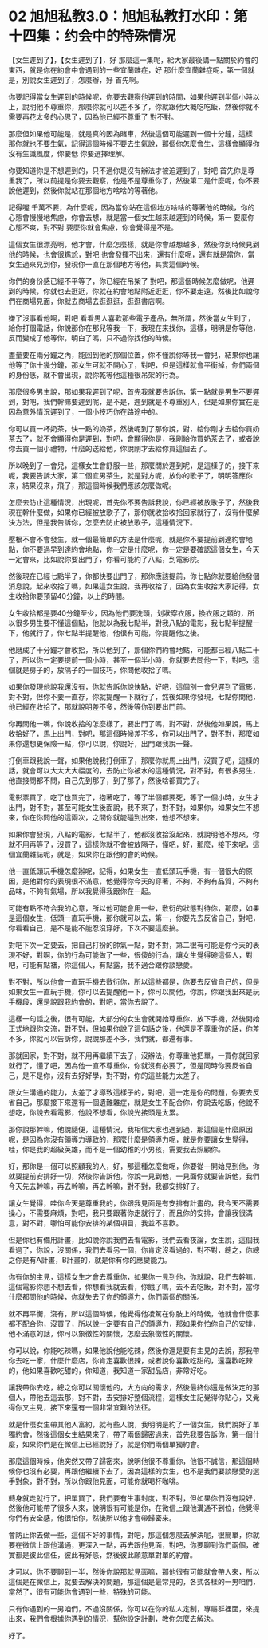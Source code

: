 # 02 旭旭私教3.0：旭旭私教打水印：第十四集：约会中的特殊情况

【女生遲到了】，【女生遲到了】，好 那麼這一集呢，給大家最後講一點關於約會的東西，就是你在約會中會遇到的一些宜蘭雜症，好 那什麼宜蘭雜症呢，第一個就是，別說女生遲到了，怎麼辦，好 首先啊。

你要記得當女生遲到的時候呢，你要去觀察他遲到的時間，如果他遲到半個小時以上，說明他不尊重你，那麼你就可以差不多了，你就跟他大概吃吃飯，然後你就不需要再花太多的心思了，因為他已經不尊重了 對不對。

那麼但如果他可能是，就是真的因為賭車，然後這個可能遲到一個十分鐘，這樣 那你就也不要生氣，記得這個時候不要去生氣說，那個你怎麼會生，這樣會顯得你沒有生識風度，你要低 你要選擇理解。

你要知道你是不想遲到的，只不過你是沒有辦法才被迫遲到了，對吧 首先你是尊重我了，所以前提是你要去觀察，他是不是尊重你了，然後第二是什麼呢，你不要說他遲到，然後你就站在那個地方啥啥的等著他。

記得喔 千萬不要，為什麼呢，因為當你站在這個地方啥啥的等著他的時候，你的心態會慢慢地焦慮，你會去想，就是當一個女生越來越遲到的時候，第一 要麼你心態不爽，對不對 要麼你就會焦慮，你會覺得是不是。

這個女生很漂亮啊，他才會，什麼怎麼樣，就是你會越想越多，然後你到時候見到他的時候，也會很尷尬，對吧 也會發揮不出來，還有什麼呢，還有就是當你，當女生過來見到你，發現你一直在那個地方等他，其實這個時候。

你們的身份感已經不平等了，你已經在吊架了 對吧，那這個時候怎麼做呢，他遲到的時候，你就也去逛逛，你就在約會地點附近逛逛，你不要走遠，然後比如說你們在商場見面，你就去商場去逛逛逛，逛逛書店啊。

嫌了沒事看他啊，對吧 看看男人喜歡那些電子產品，無所謂，然後當女生到了，給你打個電話，你說那你在那兒等我一下，我現在來找你，這樣，明明是你等他，反而變成了他等你，明白了嗎，只不過你找他的時候。

盡量要在兩分鐘之內，能回到他的那個位置，你不懂說你等我一會兒，結果你也讓他等了你十幾分鐘，那女生可就不開心了，對吧，但是這樣就會平衡掉，你們兩個的身份感，就不會出現，說你乾等他這種很吊架的行為。

那麼很多男生說，那如果我遲到了呢，首先我就要告訴你，第一點就是男生不要遲到，對吧，我們幹嘛要遲到呢，是不是，遲到就是不尊重別人，但是如果你實在是因為意外情況遲到了，一個小技巧你在路途中的。

你可以買一杯奶茶，快一點的奶茶，然後呢到了那你說，對，給你剛才去給你買奶茶去了，就不會顯得你是遲到，對吧，會顯得你是，我剛給你買奶茶去了，或者說你去買一個小禮物，什麼的送給他，你說剛才去給你買這個去了。

所以晚到了一會兒，這樣女生會舒服一些，那麼關於遲到呢，是這樣子的，接下來呢，我要告訴大家，第二個宜男茶生，就是對方呢，放你的歌子了，明明答應你來，結果沒來，飛了，那這個時候我們應該怎麼做呢。

怎麼去防止這種情況，出現呢，首先你不要告訴我說，你已經被放歌子了，然後我現在幹什麼做，如果你已經被放歌子了，那你就收拾收拾回家就行了，沒有什麼解決方法，但是我告訴你，怎麼去防止被放歌子，這種情況下。

壓根不會不會發生，就一個最簡單的方法是什麼呢，就是你不要提前到達約會地點，你不要過早到達約會地點，你一定是什麼呢，你一定是要確認這個女生，今天一定會來，比如說你要出門了，你看可能約了八點，到電影院。

然後現在已經七點半了，你都快要出門了，那你應該提前，你七點你就要給他發個消息說，起來收拾了嗎，如果這女生說，我再收拾了，因為女生收拾大家記得，女生收拾你要預留40分鐘，以上的時間。

女生收拾都是要40分鐘至少，因為他們要洗頭，划狀穿衣服，換衣服之類的，所以很多男生要不懂這個點，他就以為我七點半，對我八點的電影，我七點半提醒一下，他就行了，你七點半提醒他，他很有可能，你提醒他之後。

他磨成了十分鐘才會收拾，所以他到了，那個你們約會地點，可能都已經八點二十了，所以你一定要提前一個小時，甚至一個半小時，你就要去問他一下，對吧，這個就是房子的，放隔子的一個技巧，你問他收拾了嗎。

如果你發現他說我還沒有，你就告訴你說快點，好吧，這個別一會兒遲到了電影，對不對，但你不要一直存，你就提醒一下就行了，然後如果你發現，七點你問他，他已經在收拾了，那就說明差不多，然後等你到要出門前。

你再問他一嘴，你說收拾的怎麼樣了，要出門了嗎，對不對，然後他如果說，馬上收拾好了，馬上出門，對吧，那這個時候差不多，你可以出門了，對不對，那麼如果你還想更保險一點，你可以說，你說好，出門跟我說一聲。

打倒車跟我說一聲，如果他說我打倒車了，那麼你就馬上出門，沒買了吧，這樣的話，就會可以大大大大幅度的，去防止你被水的這種情況，對不對，有很多男生，他直接問都不問，自己先到那了，到了那了，然後啥都買完了。

電影票買了，吃了也買完了，抱著吃了，等了半個都要死，等了一個小時，女生才出門，對不對，甚至可能女生後面說，我不來了，對不對，如果你，如果女生不想來，你在你問他的這兩次，之間你就能碰到出來，他想不想來。

如果你會發現，八點的電影，七點半了，他都沒收拾沒起來，就說明他不想來，你就不用再等了，沒買了，這樣你就不會被放隔子，懂吧，好，那麼，接下來呢，這個宜蘭雜誌呢，就是，如果你在跟他約會的時候。

他一直低頭玩手機怎麼辦呢，記得，如果女生一直低頭玩手機，有一個很大的原因，是他對你的表現很不滿意，他覺得你今天的穿著，不夠，不夠有品質，不夠有品味，不夠有氣場，所以我覺得我跟你在一起。

可能有點不符合我的心意，所以他可能會用一些，敷衍的狀態對待你，那麼，如果是這個女生，低頭一直玩手機，那你就可以去，第一，你要先去反省自己，對吧，你看看自己，是不是能不能忍沒穿好，下次不要這麼搞。

對吧下次一定要去，把自己打扮的帥氣一點，對不對，第二很有可能是你今天的表現不好，對啊，你的行為可能做了一些，很傻的行為，讓女生覺得碗這個人，對吧，可能有點褚，你這個人，有點露，我不適合跟你談戀愛。

對不對，所以他會一直玩手機去敷衍你，所以這些都是，你要去反省自己的，但是如果女生一直玩手機，你可以去提醒他一下，你可以問他，你說，你跟我出來是玩手機段，還是說跟我約會的，對吧，當你去說了。

這樣一句話之後，很有可能，大部分的女生會就開始尊重你，放下手機，然後開始正式地跟你交流，對不對，但如果你說了這句話之後，他還是不尊重你的話，你差不多，你就可以告訴你，說說那差不多，我們就，都還有事。

那就回家，對不對，就不用再繼續下去了，沒辦法，你尊重他把單，一買你就回家就行了，懂了吧，因為他一直不尊重你，你就沒有必要了，但是同時你要反省自己，是不是你，沒有去好好學，對不對，你的這些能力太差了。

跟女生溝通的能力，太差了才導致這樣子的，對吧，這一定是你的問題，你要去反省自己，那麼接下來還有一個遺難雜症，就是女生不配合你，你說去吃飯，他說不想吃，你說去看電影，他說不想看，你說光接頭是太累。

那你說那幹嘛，他說隨便，這種情況，我相信大家也遇到過，那這個是什麼原因呢，是因為你沒有領導力導致的，那麼什麼是領導力呢，就是你要讓女生覺得，哇，你是我的超級英雄，而不是一個幼稚的小男孩，需要我去照顧你。

好，那你是一個可以照顧我的人，好，那這種怎麼做呢，你要從一開始見到他，你就要提前安排好一切，然後你告訴他，你說一見到他，一見面你就要告訴他，我們今天先去幹嘛，再去幹嘛，再去幹嘛，對不對，我都安排好了。

讓女生覺得，哇你今天是尊重我的，你跟我見面是有安排有計畫的，我今天不需要操心，不需要麻煩，對吧，我只要跟著你走就行了，而且你的安排，會讓我很滿意，對不對，哪怕可能你安排的某個項目，我並不喜歡。

但是你也有備用計畫，比如說你說我們去看電影，我們去看夜論，女生說，這個我看過了，你說，沒關係，我們去看另一個，你肯定沒看過的，對不對，總之，你總之你是有A計畫，B計畫的，就是你有你的應變能力。

你有你的主見，這樣女生才會去尊重你，如果你一見到他，你就說，我們去幹嘛，這個電影你想不想去看，你想看我就去看，你餓了嗎，去不去吃飯，對不對，當你什麼都問他的時候，你就失去了你的領導力，你們兩個的關係。

就不再平衡，沒有，所以這個時候，他覺得他凌駕在你肢上的時候，他就會什麼事都不配合你，沒買了，所以說一定要有自己的領導力，那如果你怕你自己的安排，他不滿意的話，你可以象徵性的關懷，怎麼去象徵性的關懷。

你可以說，你能吃辣嗎，如果他說他能吃辣，然後你還是要有主見的去說，那我帶你去吃一家，什麼什麼店，你肯定喜歡很辣，或者說你喜歡吃甜的，還喜歡吃辣的，他如果喜歡吃甜的，你知道，我知道一家甜品店，非常好吃。

讓我帶你去吃，總之你可以關懷他的，大方向的需求，然後最終你還是做決定的那個人，帶他去這去那，對不對，去安排好整個流程，這樣女生記覺得你貼心，又覺得你又主見，接下來還有一個非常宜難的法征。

就是什麼女生帶其他人富約，就有些人說，我明明是約了一個女生，我們說好了單獨約會，然後這個女生結果來了，帶了兩個歸密過來，首先我要告訴你，第一個什麼，如果你們是在微信上已經說好了，就是你們兩個單獨約會。

那麼這個時候，他突然又帶了歸密來，說明他很不尊重你，他很不誠信，那這個時候你也沒有必要，再跟他繼續下去了，因為這樣的女生，也不是我們要談戀愛的選手對象，對不對，所以你跟他見面，可能你就喝杯咖啡。

轉身就走就行了，把單買了，我們要有生事封度，對不對，但如果你們沒有說好，然後他可能帶了很多人來，說明很有可能是你，在微信上跟他溝通不到位，他覺得你們有安全感，他很怕你，然後所以他才會帶歸密來。

會防止你去做一些，這個不好的事情，對吧，那這個怎麼去解決呢，很簡單，你就要在微信上跟他溝通，更深入一點，再去跟他見面，對吧，你要聊到你們兩個，確實都是彼此信任，彼此有好感，然後彼此願意單對單的約會。

才可以，你不要聊到一半，然後你說那就見面嘛，那他很有可能就會帶人來，所以這個是在微信上，就要去解決的問題，那這個是最常見的，各式各樣的一男咱們，當然了，很有可能你會遇到一些，特殊的可能。

只有你遇到的一男咱們，不過沒關係，你可以在你的私人定制，專屬群裡面，來提出來，我們會根據你遇到的情況，幫你設定計劃，教你怎麼去解決。

好了。